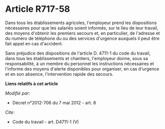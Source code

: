 # Article R717-58

Dans tous les établissements agricoles, l'employeur prend les dispositions nécessaires pour que les salariés soient informés,
sur le lieu de leur travail, des moyens d'obtenir les premiers secours et, en particulier, de l'adresse et du numéro de
téléphone du ou des services d'urgence auxquels il peut être fait appel en cas d'accident. 

Sans préjudice des dispositions de l'article D. 4711-1 du code du travail, dans tous les établissements et chantiers,
l'employeur donne, sous sa responsabilité, à un membre du personnel les instructions nécessaires et l'informe des moyens
d'alerte disponibles pour organiser, en cas d'urgence et en son absence, l'intervention rapide des secours.

**Liens relatifs à cet article**

_Modifié par_:

  - Décret n°2012-706 du 7 mai 2012 - art. 8

_Cite_:

  - Code du travail - art. D4711-1 (V)
